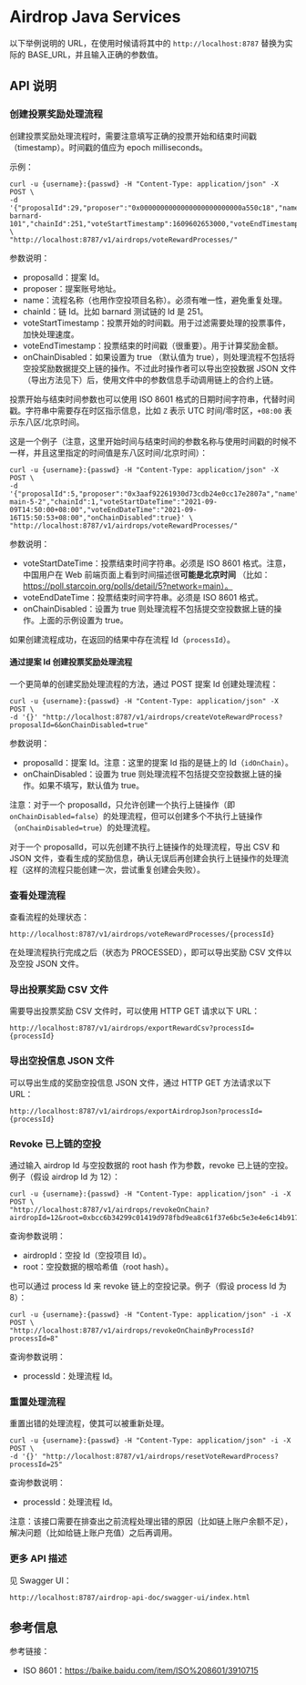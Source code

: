# Airdrop Java Services

以下举例说明的 URL，在使用时候请将其中的 `http://localhost:8787` 替换为实际的 BASE_URL，并且输入正确的参数值。

## API 说明

### 创建投票奖励处理流程

创建投票奖励处理流程时，需要注意填写正确的投票开始和结束时间戳（timestamp）。时间戳的值应为 epoch milliseconds。

示例：

```shell
curl -u {username}:{passwd} -H "Content-Type: application/json" -X POST \
-d '{"proposalId":29,"proposer":"0x0000000000000000000000000a550c18","name":"TEST-barnard-101","chainId":251,"voteStartTimestamp":1609602653000,"voteEndTimestamp":1631807453000,"onChainDisabled":true}' \
"http://localhost:8787/v1/airdrops/voteRewardProcesses/"
```

参数说明：

* proposalId：提案 Id。
* proposer：提案账号地址。
* name：流程名称（也用作空投项目名称）。必须有唯一性，避免重复处理。
* chainId：链 Id。比如 barnard 测试链的 Id 是 251。
* voteStartTimestamp：投票开始的时间戳。用于过滤需要处理的投票事件，加快处理速度。
* voteEndTimestamp：投票结束的时间戳（很重要）。用于计算奖励金额。
* onChainDisabled：如果设置为 true （默认值为 true），则处理流程不包括将空投奖励数据提交上链的操作。不过此时操作者可以导出空投数据 JSON 文件（导出方法见下）后，使用文件中的参数信息手动调用链上的合约上链。

投票开始与结束时间参数也可以使用 ISO 8601 格式的日期时间字符串，代替时间戳。字符串中需要存在时区指示信息，比如 `Z` 表示 UTC 时间/零时区，`+08:00` 表示东八区/北京时间。

这是一个例子（注意，这里开始时间与结束时间的参数名称与使用时间戳的时候不一样，并且这里指定的时间值是东八区时间/北京时间）：

```shell
curl -u {username}:{passwd} -H "Content-Type: application/json" -X POST \
-d '{"proposalId":5,"proposer":"0x3aaf92261930d73cdb24e0cc17e2807a","name":"TEST-main-5-2","chainId":1,"voteStartDateTime":"2021-09-09T14:50:00+08:00","voteEndDateTime":"2021-09-16T15:50:53+08:00","onChainDisabled":true}' \
"http://localhost:8787/v1/airdrops/voteRewardProcesses/"
```

参数说明：

* voteStartDateTime：投票结束时间字符串。必须是 ISO 8601 格式。注意，中国用户在 Web 前端页面上看到时间描述很**可能是北京时间**
  （比如：https://poll.starcoin.org/polls/detail/5?network=main）。
* voteEndDateTime：投票结束时间字符串。必须是 ISO 8601 格式。
* onChainDisabled：设置为 true 则处理流程不包括提交空投数据上链的操作。上面的示例设置为 true。

如果创建流程成功，在返回的结果中存在流程 Id（`processId`）。

#### 通过提案 Id 创建投票奖励处理流程

一个更简单的创建奖励处理流程的方法，通过 POST 提案 Id 创建处理流程：

```shell
curl -u {username}:{passwd} -H "Content-Type: application/json" -X POST \
-d '{}' "http://localhost:8787/v1/airdrops/createVoteRewardProcess?proposalId=6&onChainDisabled=true"
```

参数说明：

* proposalId：提案 Id。注意：这里的提案 Id 指的是链上的 Id（`idOnChain`）。
* onChainDisabled：设置为 true 则处理流程不包括提交空投数据上链的操作。如果不填写，默认值为 true。

注意：对于一个 proposalId，只允许创建一个执行上链操作（即 `onChainDisabled=false`）的处理流程，但可以创建多个不执行上链操作（`onChainDisabled=true`）的处理流程。

对于一个 proposalId，可以先创建不执行上链操作的处理流程，导出 CSV 和 JSON 文件，查看生成的奖励信息，确认无误后再创建会执行上链操作的处理流程（这样的流程只能创建一次，尝试重复创建会失败）。

### 查看处理流程

查看流程的处理状态：

```url
http://localhost:8787/v1/airdrops/voteRewardProcesses/{processId}
```

在处理流程执行完成之后（状态为 PROCESSED），即可以导出奖励 CSV 文件以及空投 JSON 文件。

### 导出投票奖励 CSV 文件

需要导出投票奖励 CSV 文件时，可以使用 HTTP GET 请求以下 URL：

```url
http://localhost:8787/v1/airdrops/exportRewardCsv?processId={processId}
```

### 导出空投信息 JSON 文件

可以导出生成的奖励空投信息 JSON 文件，通过 HTTP GET 方法请求以下 URL：

```url
http://localhost:8787/v1/airdrops/exportAirdropJson?processId={processId}
```

### Revoke 已上链的空投

通过输入 airdrop Id 与空投数据的 root hash 作为参数，revoke 已上链的空投。 例子（假设 airdrop Id 为 12）：

```shell
curl -u {username}:{passwd} -H "Content-Type: application/json" -i -X POST \
"http://localhost:8787/v1/airdrops/revokeOnChain?airdropId=12&root=0xbcc6b34299c01419d978fbd9ea8c61f37e6bc5e3e4e6c14b917946733bcc87b2"
```

查询参数说明：

* airdropId：空投 Id（空投项目 Id）。
* root：空投数据的根哈希值（root hash）。

也可以通过 process Id 来 revoke 链上的空投记录。例子（假设 process Id 为 8）：

```shell
curl -u {username}:{passwd} -H "Content-Type: application/json" -i -X POST \
"http://localhost:8787/v1/airdrops/revokeOnChainByProcessId?processId=8"
```

查询参数说明：

* processId：处理流程 Id。

### 重置处理流程

重置出错的处理流程，使其可以被重新处理。

```shell
curl -u {username}:{passwd} -H "Content-Type: application/json" -i -X POST \
-d '{}' "http://localhost:8787/v1/airdrops/resetVoteRewardProcess?processId=25"
```

查询参数说明：

* processId：处理流程 Id。

注意：该接口需要在排查出之前流程处理出错的原因（比如链上账户余额不足），解决问题（比如给链上账户充值）之后再调用。

### 更多 API 描述

见 Swagger UI：

```
http://localhost:8787/airdrop-api-doc/swagger-ui/index.html
```

## 参考信息

参考链接：

* ISO 8601：https://baike.baidu.com/item/ISO%208601/3910715

